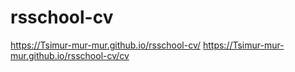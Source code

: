 # rsschool-cv
https://Tsimur-mur-mur.github.io/rsschool-cv/
https://Tsimur-mur-mur.github.io/rsschool-cv/cv